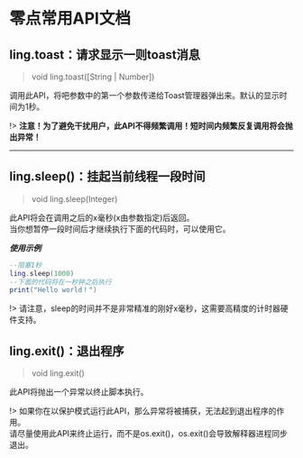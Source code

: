 # 零点常用API文档

## ling.toast：请求显示一则toast消息
>  void ling.toast([String | Number])

调用此API，将吧参数中的第一个参数传递给Toast管理器弹出来。默认的显示时间为1秒。

!> **注意！为了避免干扰用户，此API不得频繁调用！短时间内频繁反复调用将会抛出异常！**

---


## ling.sleep()：挂起当前线程一段时间
> void ling.sleep(Integer)

此API将会在调用之后的x毫秒(x由参数指定)后返回。  
当你想暂停一段时间后才继续执行下面的代码时，可以使用它。

***使用示例***

~~~ lua
--阻塞1秒
ling.sleep(1000)
--下面的代码将在一秒钟之后执行
print("Hello world！")
~~~

!> 请注意，sleep的时间并不是非常精准的刚好x毫秒，这需要高精度的计时器硬件支持。

## ling.exit()：退出程序
> void ling.exit()

此API将抛出一个异常以终止脚本执行。

!> 如果你在以保护模式运行此API，那么异常将被捕获，无法起到退出程序的作用。  
请尽量使用此API来终止运行，而不是os.exit()，os.exit()会导致解释器进程同步退出。
